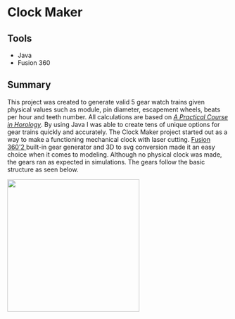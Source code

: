 

<h1>Clock Maker</h1>
<h2>Tools</h2>
<ul>
<li>Java</li>
<li>Fusion 360</li>
</ul>

<h2>Summary</h2>
<p>This project was created to generate valid 5 gear watch trains given physical values such as module, pin diameter, escapement wheels, beats per hour and teeth number. All calculations are based on <a href="https://archive.org/details/practicalcoursei00kellrich" target="_blank" rel="noopener noreferrer"><i>A Practical Course in Horology</i></a>. By using Java I was able to create tens of unique options for gear trains quickly and accurately. The Clock Maker project started out as a way to make a functioning mechanical clock with laser cutting. <a href="https://a360.co/3GB6MrT" target="_blank" rel="noopener noreferrer">Fusion 360'2 </a>built-in gear generator and 3D to svg conversion made it an easy choice when it comes to modeling. Although no physical clock was made, the gears ran as expected in simulations. The gears follow the basic structure as seen below. </p>


<img src = "https://itsfouroclock.files.wordpress.com/2018/09/wheel-train.png?w=346&h=313&zoom=2" width=300>


